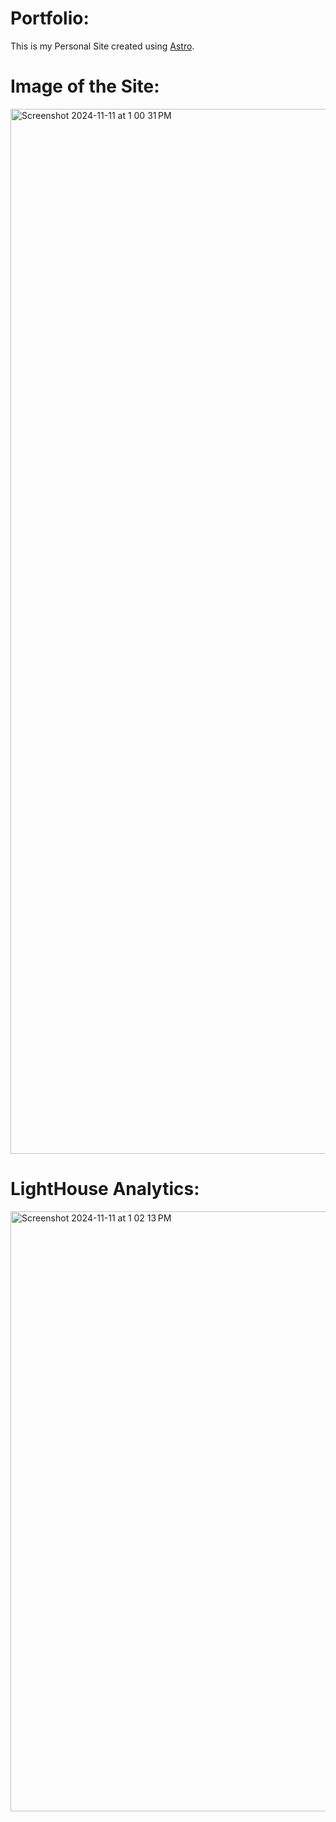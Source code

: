 # Portfolio:

This is my Personal Site created using [Astro](https://astro.build/).

# Image of the Site:

<img width="1672" alt="Screenshot 2024-11-11 at 1 00 31 PM" src="https://github.com/user-attachments/assets/c1ba4e82-ef53-4d31-b772-fb6a5248df9b">

# LightHouse Analytics:

<img width="960" alt="Screenshot 2024-11-11 at 1 02 13 PM" src="https://github.com/user-attachments/assets/bddc2b02-9e76-4ae5-bd4f-6a7e8394cadb">

